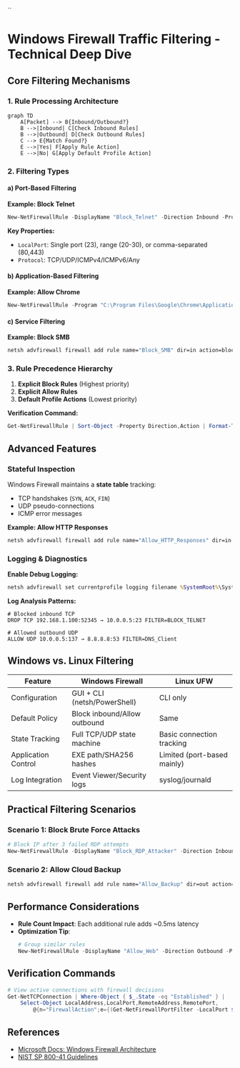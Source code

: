 
``
# Windows Firewall Traffic Filtering - Technical Deep Dive

## Core Filtering Mechanisms

### 1. Rule Processing Architecture
```mermaid
graph TD
    A[Packet] --> B{Inbound/Outbound?}
    B -->|Inbound| C[Check Inbound Rules]
    B -->|Outbound| D[Check Outbound Rules]
    C --> E{Match Found?}
    E -->|Yes| F[Apply Rule Action]
    E -->|No| G[Apply Default Profile Action]
```

### 2. Filtering Types

#### a) Port-Based Filtering
**Example: Block Telnet**
```powershell
New-NetFirewallRule -DisplayName "Block_Telnet" -Direction Inbound -Protocol TCP -LocalPort 23 -Action Block
```

**Key Properties:**
- `LocalPort`: Single port (23), range (20-30), or comma-separated (80,443)
- `Protocol`: TCP/UDP/ICMPv4/ICMPv6/Any

#### b) Application-Based Filtering
**Example: Allow Chrome**
```powershell
New-NetFirewallRule -Program "C:\Program Files\Google\Chrome\Application\chrome.exe" -Action Allow
```

#### c) Service Filtering
**Example: Block SMB**
```cmd
netsh advfirewall firewall add rule name="Block_SMB" dir=in action=block protocol=TCP localport=445 service=any
```

### 3. Rule Precedence Hierarchy
1. **Explicit Block Rules** (Highest priority)
2. **Explicit Allow Rules**
3. **Default Profile Actions** (Lowest priority)

**Verification Command:**
```powershell
Get-NetFirewallRule | Sort-Object -Property Direction,Action | Format-Table -AutoSize
```

## Advanced Features

### Stateful Inspection
Windows Firewall maintains a **state table** tracking:
- TCP handshakes (`SYN`, `ACK`, `FIN`)
- UDP pseudo-connections
- ICMP error messages

**Example: Allow HTTP Responses**
```cmd
netsh advfirewall firewall add rule name="Allow_HTTP_Responses" dir=in action=allow protocol=TCP localport=80 remoteip=any status=ESTABLISHED
```

### Logging & Diagnostics
**Enable Debug Logging:**
```cmd
netsh advfirewall set currentprofile logging filename %SystemRoot%\System32\LogFiles\Firewall\pfirewall.log
```

**Log Analysis Patterns:**
```log
# Blocked inbound TCP
DROP TCP 192.168.1.100:52345 → 10.0.0.5:23 FILTER=BLOCK_TELNET

# Allowed outbound UDP
ALLOW UDP 10.0.0.5:137 → 8.8.8.8:53 FILTER=DNS_Client
```

## Windows vs. Linux Filtering

| Feature              | Windows Firewall                  | Linux UFW                     |
|----------------------|-----------------------------------|-------------------------------|
| Configuration        | GUI + CLI (netsh/PowerShell)      | CLI only                      |
| Default Policy       | Block inbound/Allow outbound      | Same                          |
| State Tracking       | Full TCP/UDP state machine        | Basic connection tracking     |
| Application Control  | EXE path/SHA256 hashes            | Limited (port-based mainly)   |
| Log Integration      | Event Viewer/Security logs        | syslog/journald               |

## Practical Filtering Scenarios

### Scenario 1: Block Brute Force Attacks
```powershell
# Block IP after 3 failed RDP attempts
New-NetFirewallRule -DisplayName "Block_RDP_Attacker" -Direction Inbound -Protocol TCP -LocalPort 3389 -RemoteAddress 192.168.1.100 -Action Block
```

### Scenario 2: Allow Cloud Backup
```cmd
netsh advfirewall firewall add rule name="Allow_Backup" dir=out action=allow protocol=TCP remoteport=443 remoteip=52.34.56.78
```

## Performance Considerations
- **Rule Count Impact**: Each additional rule adds ~0.5ms latency
- **Optimization Tip**:
  ```powershell
  # Group similar rules
  New-NetFirewallRule -DisplayName "Allow_Web" -Direction Outbound -Protocol TCP -RemotePort @(80,443,8080) -Action Allow
  ```

## Verification Commands
```powershell
# View active connections with firewall decisions
Get-NetTCPConnection | Where-Object { $_.State -eq "Established" } |
    Select-Object LocalAddress,LocalPort,RemoteAddress,RemotePort,
        @{n="FirewallAction";e={(Get-NetFirewallPortFilter -LocalPort $_.LocalPort).Action}}
```

## References
- [Microsoft Docs: Windows Firewall Architecture](https://docs.microsoft.com/en-us/windows/security/threat-protection/windows-firewall/windows-firewall-with-advanced-security)
- [NIST SP 800-41 Guidelines](https://csrc.nist.gov/publications/detail/sp/800-41/rev-1/final)
```

